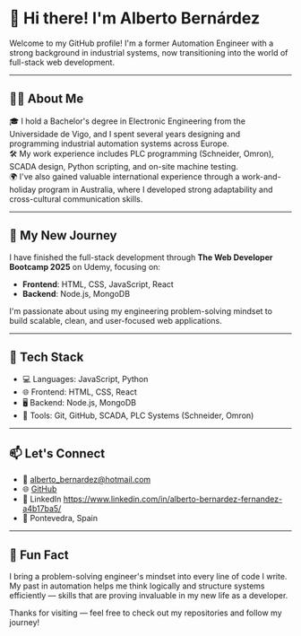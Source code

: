 # 👋 Hi there! I'm Alberto Bernárdez

Welcome to my GitHub profile! I'm a former Automation Engineer with a strong background in industrial systems, now transitioning into the world of full-stack web development.

---

## 👨‍💻 About Me

🎓 I hold a Bachelor's degree in Electronic Engineering from the Universidade de Vigo, and I spent several years designing and programming industrial automation systems across Europe.  
🛠️ My work experience includes PLC programming (Schneider, Omron), SCADA design, Python scripting, and on-site machine testing.  
🌍 I've also gained valuable international experience through a work-and-holiday program in Australia, where I developed strong adaptability and cross-cultural communication skills.  

---

## 🚀 My New Journey

I have finished the full-stack development through **The Web Developer Bootcamp 2025** on Udemy, focusing on:

- **Frontend**: HTML, CSS, JavaScript, React  
- **Backend**: Node.js, MongoDB  

I'm passionate about using my engineering problem-solving mindset to build scalable, clean, and user-focused web applications.

---

## 🧰 Tech Stack

- 💻 Languages: JavaScript, Python  
- 🌐 Frontend: HTML, CSS, React  
- 🖥️ Backend: Node.js, MongoDB  
- 🧠 Tools: Git, GitHub, SCADA, PLC Systems (Schneider, Omron)  

---

## 📫 Let's Connect

- 📧 alberto_bernardez@hotmail.com  
- 🌐 [GitHub](https://github.com/bertovarian)
- 💼 LinkedIn https://www.linkedin.com/in/alberto-bernardez-fernandez-a4b17ba5/
- 📍 Pontevedra, Spain

---

## 🧩 Fun Fact

I bring a problem-solving engineer's mindset into every line of code I write. My past in automation helps me think logically and structure systems efficiently — skills that are proving invaluable in my new life as a developer.

Thanks for visiting — feel free to check out my repositories and follow my journey!

